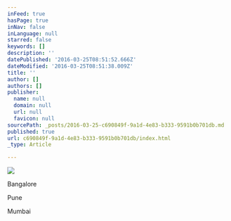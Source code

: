 ```yaml
---
inFeed: true
hasPage: true
inNav: false
inLanguage: null
starred: false
keywords: []
description: ''
datePublished: '2016-03-25T08:51:52.666Z'
dateModified: '2016-03-25T08:51:38.009Z'
title: ''
author: []
authors: []
publisher:
  name: null
  domain: null
  url: null
  favicon: null
sourcePath: _posts/2016-03-25-c690849f-9a1d-4e83-b333-9591b0b701db.md
published: true
url: c690849f-9a1d-4e83-b333-9591b0b701db/index.html
_type: Article

---
```

![](https://the-grid-user-content.s3-us-west-2.amazonaws.com/a5cdda76-6e90-49fc-bc4e-3b71d573bf15.jpg)

Bangalore

Pune

Mumbai